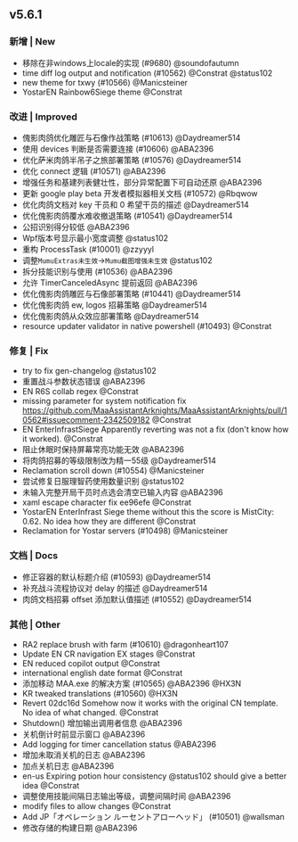 ## v5.6.1

### 新增 | New

* 移除在非windows上locale的实现 (#9680) @soundofautumn
* time diff log output and notification (#10562) @Constrat @status102
* new theme for txwy (#10566) @Manicsteiner
* YostarEN Rainbow6Siege theme @Constrat

### 改进 | Improved

* 傀影肉鸽优化雕匠与石像作战策略 (#10613) @Daydreamer514
* 使用 devices 判断是否需要连接 (#10606) @ABA2396
* 优化萨米肉鸽半吊子之旅部署策略 (#10576) @Daydreamer514
* 优化 connect 逻辑 (#10571) @ABA2396
* 增强任务和基建列表健壮性，部分异常配置下可自动还原 @ABA2396
* 更新 google play beta 开发者模拟器相关文档 (#10572) @Rbqwow
* 优化肉鸽文档对 key 干员和 0 希望干员的描述 @Daydreamer514
* 优化傀影肉鸽覆水难收撤退策略 (#10541) @Daydreamer514
* 公招识别得分较低 @ABA2396
* Wpf版本号显示最小宽度调整 @status102
* 重构 ProcessTask (#10001) @zzyyyl
* 调整`MumuExtras未生效`->`Mumu截图增强未生效` @status102
* 拆分技能识别与使用 (#10536) @ABA2396
* 允许 TimerCanceledAsync 提前返回 @ABA2396
* 优化傀影肉鸽雕匠与石像部署策略 (#10441) @Daydreamer514
* 优化傀影肉鸽 ew, logos 招募策略 @Daydreamer514
* 优化傀影肉鸽从众效应部署策略 @Daydreamer514
* resource updater validator in native powershell (#10493) @Constrat

### 修复 | Fix

* try to fix gen-changelog @status102
* 重置战斗参数状态错误 @ABA2396
* EN R6S collab regex @Constrat
* missing parameter for system notification fix https://github.com/MaaAssistantArknights/MaaAssistantArknights/pull/10562#issuecomment-2342509182 @Constrat
* EN EnterInfrastSiege Apparently reverting was not a fix (don't know how it worked). @Constrat
* 阻止休眠时保持屏幕常亮功能无效 @ABA2396
* 将肉鸽招募的等级限制改为精一55级 @Daydreamer514
* Reclamation scroll down (#10554) @Manicsteiner
* 尝试修复日服理智药使用数量识别 @status102
* 未输入完整开局干员时点选会清空已输入内容 @ABA2396
* xaml escape character fix ee96efe @Constrat
* YostarEN EnterInfrast Siege theme without this the score is MistCity: 0.62. No idea how they are different @Constrat
* Reclamation for Yostar servers (#10498) @Manicsteiner

### 文档 | Docs

* 修正容器的默认标题介绍 (#10593) @Daydreamer514
* 补充战斗流程协议对 delay 的描述 @Daydreamer514
* 肉鸽文档招募 offset 添加默认值描述 (#10552) @Daydreamer514

### 其他 | Other

* RA2 replace brush with farm (#10610) @dragonheart107
* Update EN CR navigation EX stages @Constrat
* EN reduced copilot output @Constrat
* international english date format @Constrat
* 添加移动 MAA.exe 的解决方案 (#10565) @ABA2396 @HX3N
* KR tweaked translations (#10560) @HX3N
* Revert 02dc16d Somehow now it works with the original CN template. No idea of what changed. @Constrat
* Shutdown() 增加输出调用者信息 @ABA2396
* 关机倒计时前显示窗口 @ABA2396
* Add logging for timer cancellation status @ABA2396
* 增加未取消关机的日志 @ABA2396
* 加点关机日志 @ABA2396
* en-us Expiring potion hour consistency @status102 should give a better idea @Constrat
* 调整使用技能间隔日志输出等级，调整间隔时间 @ABA2396
* modify files to allow changes @Constrat
* Add JP「オペレーション ルーセントアローヘッド」 (#10501) @wallsman
* 修改存储的构建日期 @ABA2396

